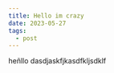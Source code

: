 ```yaml
---
title: Hello im crazy
date: 2023-05-27
tags:
  - post
---
```

h﻿eñllo dasdjaskfjkasdfkljsdklf



![]()